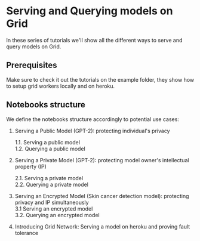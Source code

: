 # Serving and Querying models on Grid


In these series of tutorials we'll show all the different ways to serve and query models on Grid.


## Prerequisites

Make sure to check it out the tutorials on the example folder, they show how to setup grid workers locally and on heroku.


## Notebooks structure

We define the notebooks structure accordingly to potential use cases:

 1. Serving a Public Model (GPT-2): protecting individual's privacy

    1.1. Serving a public model  
    1.2. Querying a public model  

 2. Serving a Private Model (GPT-2): protecting model owner's intellectual property (IP)

    2.1. Serving a private model  
    2.2. Querying a private model  

 3. Serving an Encrypted Model (Skin cancer detection model): protecting privacy and IP simultaneously  
    3.1 Serving an encrypted model  
    3.2. Querying an encrypted model  

 4. Introducing Grid Network: Serving a model on heroku and proving fault tolerance